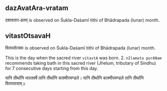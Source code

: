 ## dazAvatAra-vratam

दशावतार-व्रतम् is observed on Śukla-Daśamī tithi of Bhādrapada (lunar) month.



## vitastOtsavaH

वितस्तोत्सवः is observed on Śukla-Daśamī tithi of Bhādrapada (lunar) month.

This is the day when the sacred river `vitastA` was born. 2.  `nIlamata purANam` recommends taking bath in this sacred river (Jhelum, tributary of Sindhu) for 7 consecutive days starting from this day.

यानि तीर्थानि भारतवर्षे तानि तीर्थानि काश्मीरमण्डले।
यानि तीर्थानि काश्मीरमण्डले तानि तीर्थानि वितस्तायाम्॥

